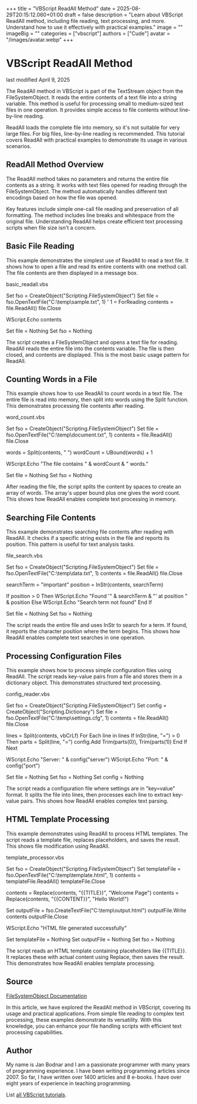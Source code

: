 +++
title = "VBScript ReadAll Method"
date = 2025-08-29T20:15:12.060+01:00
draft = false
description = "Learn about VBScript ReadAll method, including file reading, text processing, and more. Understand how to use it effectively with practical examples."
image = ""
imageBig = ""
categories = ["vbscript"]
authors = ["Cude"]
avatar = "/images/avatar.webp"
+++

# VBScript ReadAll Method

last modified April 9, 2025

The ReadAll method in VBScript is part of the
TextStream object from the FileSystemObject. It reads
the entire contents of a text file into a string variable. This method is useful
for processing small to medium-sized text files in one operation. It provides
simple access to file contents without line-by-line reading.

ReadAll loads the complete file into memory, so it's not suitable
for very large files. For big files, line-by-line reading is recommended. This
tutorial covers ReadAll with practical examples to demonstrate its
usage in various scenarios.

## ReadAll Method Overview

The ReadAll method takes no parameters and returns the entire file
contents as a string. It works with text files opened for reading through the
FileSystemObject. The method automatically handles different text
encodings based on how the file was opened.

Key features include simple one-call file reading and preservation of all
formatting. The method includes line breaks and whitespace from the original
file. Understanding ReadAll helps create efficient text processing
scripts when file size isn't a concern.

## Basic File Reading

This example demonstrates the simplest use of ReadAll to read a
text file. It shows how to open a file and read its entire contents with one
method call. The file contents are then displayed in a message box.

basic_readall.vbs
  

Set fso = CreateObject("Scripting.FileSystemObject")
Set file = fso.OpenTextFile("C:\temp\sample.txt", 1) ' 1 = ForReading
contents = file.ReadAll()
file.Close

WScript.Echo contents

Set file = Nothing
Set fso = Nothing

The script creates a FileSystemObject and opens a text file for
reading. ReadAll reads the entire file into the contents variable.
The file is then closed, and contents are displayed. This is the most basic
usage pattern for ReadAll.

## Counting Words in a File

This example shows how to use ReadAll to count words in a text
file. The entire file is read into memory, then split into words using the
Split function. This demonstrates processing file contents after
reading.

word_count.vbs
  

Set fso = CreateObject("Scripting.FileSystemObject")
Set file = fso.OpenTextFile("C:\temp\document.txt", 1)
contents = file.ReadAll()
file.Close

words = Split(contents, " ")
wordCount = UBound(words) + 1

WScript.Echo "The file contains " &amp; wordCount &amp; " words."

Set file = Nothing
Set fso = Nothing

After reading the file, the script splits the content by spaces to create an
array of words. The array's upper bound plus one gives the word count. This
shows how ReadAll enables complete text processing in memory.

## Searching File Contents

This example demonstrates searching file contents after reading with
ReadAll. It checks if a specific string exists in the file and
reports its position. This pattern is useful for text analysis tasks.

file_search.vbs
  

Set fso = CreateObject("Scripting.FileSystemObject")
Set file = fso.OpenTextFile("C:\temp\data.txt", 1)
contents = file.ReadAll()
file.Close

searchTerm = "important"
position = InStr(contents, searchTerm)

If position &gt; 0 Then
    WScript.Echo "Found '" &amp; searchTerm &amp; "' at position " &amp; position
Else
    WScript.Echo "Search term not found"
End If

Set file = Nothing
Set fso = Nothing

The script reads the entire file and uses InStr to search for a
term. If found, it reports the character position where the term begins. This
shows how ReadAll enables complete text searches in one operation.

## Processing Configuration Files

This example shows how to process simple configuration files using
ReadAll. The script reads key-value pairs from a file and stores
them in a dictionary object. This demonstrates structured text processing.

config_reader.vbs
  

Set fso = CreateObject("Scripting.FileSystemObject")
Set config = CreateObject("Scripting.Dictionary")
Set file = fso.OpenTextFile("C:\temp\settings.cfg", 1)
contents = file.ReadAll()
file.Close

lines = Split(contents, vbCrLf)
For Each line in lines
    If InStr(line, "=") &gt; 0 Then
        parts = Split(line, "=")
        config.Add Trim(parts(0)), Trim(parts(1))
    End If
Next

WScript.Echo "Server: " &amp; config("server")
WScript.Echo "Port: " &amp; config("port")

Set file = Nothing
Set fso = Nothing
Set config = Nothing

The script reads a configuration file where settings are in "key=value" format.
It splits the file into lines, then processes each line to extract key-value
pairs. This shows how ReadAll enables complex text parsing.

## HTML Template Processing

This example demonstrates using ReadAll to process HTML templates.
The script reads a template file, replaces placeholders, and saves the result.
This shows file modification using ReadAll.

template_processor.vbs
  

Set fso = CreateObject("Scripting.FileSystemObject")
Set templateFile = fso.OpenTextFile("C:\temp\template.html", 1)
contents = templateFile.ReadAll()
templateFile.Close

contents = Replace(contents, "{{TITLE}}", "Welcome Page")
contents = Replace(contents, "{{CONTENT}}", "Hello World!")

Set outputFile = fso.CreateTextFile("C:\temp\output.html")
outputFile.Write contents
outputFile.Close

WScript.Echo "HTML file generated successfully"

Set templateFile = Nothing
Set outputFile = Nothing
Set fso = Nothing

The script reads an HTML template containing placeholders like {{TITLE}}. It
replaces these with actual content using Replace, then saves the
result. This demonstrates how ReadAll enables template processing.

## Source

[FileSystemObject Documentation](https://learn.microsoft.com/en-us/previous-versions/windows/internet-explorer/ie-developer/scripting-articles/6kxy1a51(v=vs.84))

In this article, we have explored the ReadAll method in VBScript,
covering its usage and practical applications. From simple file reading to
complex text processing, these examples demonstrate its versatility. With this
knowledge, you can enhance your file handling scripts with efficient text
processing capabilities.

## Author

My name is Jan Bodnar and I am a passionate programmer with many years of
programming experience. I have been writing programming articles since 2007. So
far, I have written over 1400 articles and 8 e-books. I have over eight years of
experience in teaching programming.

List [all VBScript tutorials](/vbscript/).